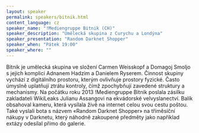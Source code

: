 ```yaml
---
layout: speaker
permalink: speakers/bitnik.html
content_language: cz
speaker_name: "!Mediengruppe Bitnik (CH)"
speaker_description: "Umělecká skupina z Curychu a Londýna"
speaker_presentation: "Random Darknet Shopper"
speaker_when: "Pátek 19:00"
speaker_where: ""
---
```


Bitnik je umělecká skupina ve složení Carmen Weisskopf a Domagoj Smoljo s jejich komplici Adnanem Hadzim a Danielem Ryserem. Činnost skupiny vychází z digitálního prostoru, kterým ovlivňuje prostory fyzické. Často úmyslně uplatňují ztrátu kontroly, čímž zpochybňují zavedené struktury a mechanismy. Na počátku roku 2013 !Mediengruppe Bitnik poslala zásilku zakladateli WikiLeaks Julianu Assangovi na ekvádorské velvyslanectví. Balík obsahoval kameru, která vysílala živě na internet celou svou cestu poštou. Také vyslali bota s názvem «Random Darknet Shopper» na tříměsíční nákupy v Darknetu, který náhodně zakoupené předměty jako například extázy odesílal přímo do galerie.
